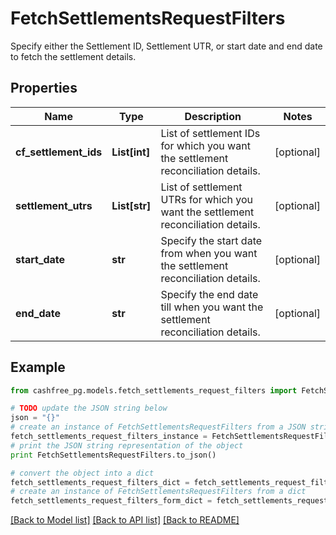 # FetchSettlementsRequestFilters

Specify either the Settlement ID, Settlement UTR, or start date and end date to fetch the settlement details.

## Properties
Name | Type | Description | Notes
------------ | ------------- | ------------- | -------------
**cf_settlement_ids** | **List[int]** | List of settlement IDs for which you want the settlement reconciliation details. | [optional] 
**settlement_utrs** | **List[str]** | List of settlement UTRs for which you want the settlement reconciliation details. | [optional] 
**start_date** | **str** | Specify the start date from when you want the settlement reconciliation details. | [optional] 
**end_date** | **str** | Specify the end date till when you want the settlement reconciliation details. | [optional] 

## Example

```python
from cashfree_pg.models.fetch_settlements_request_filters import FetchSettlementsRequestFilters

# TODO update the JSON string below
json = "{}"
# create an instance of FetchSettlementsRequestFilters from a JSON string
fetch_settlements_request_filters_instance = FetchSettlementsRequestFilters.from_json(json)
# print the JSON string representation of the object
print FetchSettlementsRequestFilters.to_json()

# convert the object into a dict
fetch_settlements_request_filters_dict = fetch_settlements_request_filters_instance.to_dict()
# create an instance of FetchSettlementsRequestFilters from a dict
fetch_settlements_request_filters_form_dict = fetch_settlements_request_filters.from_dict(fetch_settlements_request_filters_dict)
```
[[Back to Model list]](../README.md#documentation-for-models) [[Back to API list]](../README.md#documentation-for-api-endpoints) [[Back to README]](../README.md)


